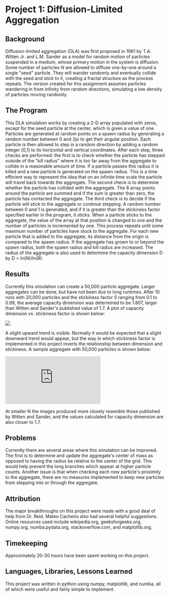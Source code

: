 # Project 1: Diffusion-Limited Aggregation

## Background
Diffusion-limited aggregation (DLA) was first proposed in 1981 by T.A. Witten Jr. and L.M. Sander as a model for random motion of particles suspended in a medium, whose primary motion in the system is diffusion. Some number of particles _N_ are allowed to diffuse one-by-one around a single "seed" particle. They will wander randomly and eventually collide with the seed and stick to it, creating a fractal structure as the process repeats. The version created for this assignment assumes particles wandering in from infinity from random directions, simulating a low density of particles moving randomly. 

## The Program
This DLA simulation works by creating a 2-D array populated with zeros, except for the seed particle at the center, which is given a value of one. Particles are generated at random points on a spawn radius by generating a random number between 0 and 2pi to get their angular position. Each particle is then allowed to step in a random direction by adding a random integer [0,1] to its horizontal and vertical coordinates. After each step, three checks are performed: the first is to check whether the particle has stepped outside of the "kill radius" where it is too far away from the aggregate to collide in a reasonable amount of time. If a particle passes this radius it is killed and a new particle is generated on the spawn radius. This is a time efficient way to represent the idea that on an infinite time scale the particle will travel back towards the aggregate. The second check is to determine whether the particle has collided with the aggregate. The 8 array points around the particle are summed and if the sum is greater than zero, the particle has contacted the aggregate. The third check is to decide if the particle will stick to the aggregate or continue stepping. A random number between 0 and 1 is generated, and if it is greater than the stickiness factor specified earlier in the program, it sticks. When a particle sticks to the aggregate, the value of the array at that position is changed to one and the number of particles is incremented by one. This process repeats until some maximum number of particles have stuck to the aggregate. For each new particle that is added to the aggregate, its distance from the origin is compared to the spawn radius. If the aggregate has grown to or beyond the spawn radius, both the spawn radius and kill radius are increased. The radius of the aggregate is also used to determine the capacity dimension D by D = ln(N)/ln(R).

## Results
Currently this simulation can create a 50,000 particle aggregate. Larger aggregates can be done, but have not been due to long runtimes. After 10 runs with 20,000 particles and the stickiness factor S ranging from 0.1 to 0.99, the average capacity dimension was determined to be 1.807, larger than Witten and Sander's published value of 1.7. A plot of capacity dimension vs. stickiness factor is shown below: 

![](https://github.com/asgrice/PHYS4130-S25/blob/main/p1-DLA/asgrice/N%3D20000/D_vs_S.png)


A slight upward trend is visible. Normally it would be expected that a slight downward trend would appear, but the way in which stickiness factor is implemented in this project inverts the relationship between dimension and stickiness. A sample aggregate with 50,000 particles is shown below: 

![](https://github.com/asgrice/PHYS4130-S25/blob/main/p1-DLA/asgrice/N%3D50000_D%3D1.488_S%3D0.5.pdf)


At smaller N the images produced more closely resemble those published by Witten and Sander, and the values calculated for capacity dimension are also closer to 1.7.

## Problems
Currently there are several areas where this simulation can be improved. The first is to determine and update the aggregate's center of mass as opposed to having the radius be relative to the center of the grid. This would help prevent the long branches which appear at higher particle counts. Another issue is that when checking each new particle's proximity to the aggregate, there are no measures implemented to keep new particles from stepping into or through the aggregate. 

## Attribution
The major breakthroughs on this project were made with a good deal of help from Dr. Reid. Mateo Cacheiro also had several helpful suggestions. Online resources used include wikipedia.org, geeksforgeeks.org, numpy.org, numba.pydata.org, stackoverflow.com, and matplotlib.org.

## Timekeeping
Approximately 20-30 hours have been spent working on this project.

## Languages, Libraries, Lessons Learned
This project was written in python using numpy, matplotlib, and numba, all of which were useful and fairly simple to implement.